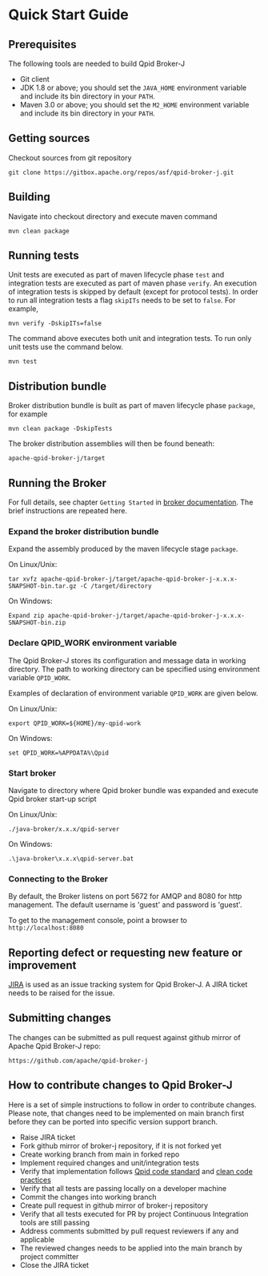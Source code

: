 # Quick Start Guide

## Prerequisites

The following tools are needed to build Qpid Broker-J

 * Git client
 * JDK 1.8 or above; you should set the `JAVA_HOME` environment variable and include its bin directory in your `PATH`.
 * Maven 3.0 or above; you should set the `M2_HOME` environment variable and include its bin directory in your `PATH`.

## Getting sources

Checkout sources from git repository

    git clone https://gitbox.apache.org/repos/asf/qpid-broker-j.git

## Building

Navigate into checkout directory and execute maven command

    mvn clean package

## Running tests

Unit tests are executed as part of maven lifecycle phase `test` and integration tests are executed as part of maven
phase `verify`. An execution of integration tests is skipped by default (except for protocol tests). In order to run
all integration tests a flag `skipITs` needs to be set to `false`. For example,

    mvn verify -DskipITs=false

The command above executes both unit and integration tests. To run only unit tests use the command below.

    mvn test

## Distribution bundle

Broker distribution bundle is built as part of maven lifecycle phase `package`, for example

    mvn clean package -DskipTests

The broker distribution assemblies will then be found beneath:

    apache-qpid-broker-j/target

## Running the Broker

For full details, see chapter `Getting Started` in [broker documentation](http://qpid.apache.org/components/broker-j/index.html).
The brief instructions are repeated here.

### Expand the broker distribution bundle

Expand the assembly produced by the maven lifecycle stage `package`.

On Linux/Unix:

    tar xvfz apache-qpid-broker-j/target/apache-qpid-broker-j-x.x.x-SNAPSHOT-bin.tar.gz -C /target/directory

On Windows:

    Expand zip apache-qpid-broker-j/target/apache-qpid-broker-j-x.x.x-SNAPSHOT-bin.zip


### Declare QPID_WORK environment variable

The Qpid Broker-J stores its configuration and message data in working directory. The path to working directory can be
specified using environment variable `QPID_WORK`.

Examples of declaration of environment variable `QPID_WORK` are given below.

On Linux/Unix:

    export QPID_WORK=${HOME}/my-qpid-work

On Windows:

    set QPID_WORK=%APPDATA%\Qpid

### Start broker

Navigate to directory where Qpid broker bundle was expanded and execute Qpid broker start-up script

On Linux/Unix:

    ./java-broker/x.x.x/qpid-server

On Windows:

    .\java-broker\x.x.x\qpid-server.bat

### Connecting to the Broker

By default, the Broker listens on port 5672 for AMQP and 8080 for http management.  The default username is 'guest'
and password is 'guest'.

To get to the management console, point a browser to `http://localhost:8080`

## Reporting defect or requesting new feature or improvement

[JIRA](https://issues.apache.org/jira/issues/?jql=project%20%3D%20QPID%20AND%20component%20%3D%20Broker-J%20order%20by%20created%20DESC)
is used as an issue tracking system for Qpid Broker-J. A JIRA ticket needs to be raised for the issue.

## Submitting changes

The changes can be submitted as pull request against github mirror of Apache Qpid Broker-J repo:

    https://github.com/apache/qpid-broker-j

## How to contribute changes to Qpid Broker-J

Here is a set of simple instructions to follow in order to contribute changes.
Please note, that changes need to be implemented on main branch first before they can be ported into specific version support branch.

* Raise JIRA ticket
* Fork github mirror of broker-j repository, if it is not forked yet
* Create working branch from main in forked repo
* Implement required changes and unit/integration tests
* Verify that implementation follows [Qpid code standard](code-guide.md) and [clean code practices](https://en.wikipedia.org/wiki/SOLID)
* Verify that all tests are passing locally on a developer machine
* Commit the changes into working branch
* Create pull request in github mirror of broker-j repository
* Verify that all tests executed for PR by project Continuous Integration tools are still passing
* Address comments submitted by pull request reviewers if any and applicable
* The reviewed changes needs to be applied into the main branch by project committer
* Close the JIRA ticket
